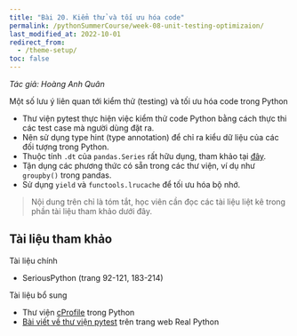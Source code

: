 ```yaml
---
title: "Bài 20. Kiểm thử và tối ưu hóa code"
permalink: /pythonSummerCourse/week-08-unit-testing-optimizaion/
last_modified_at: 2022-10-01
redirect_from:
  - /theme-setup/
toc: false
---
```


_Tác giả: Hoàng Anh Quân_

Một số lưu ý liên quan tới kiểm thử (testing) và tối ưu hóa code trong Python

- Thư viện pytest thực hiện việc kiểm thử code Python bằng cách thực thi các test case mà người dùng đặt ra.
- Nên sử dụng type hint (type annotation) để chỉ ra kiểu dữ liệu của các đối tượng trong Python.
- Thuộc tính `.dt` của `pandas.Series` rất hữu dụng, tham khảo tại [đây](https://pandas.pydata.org/docs/user_guide/basics.html).
- Tận dụng các phương thức có sẵn trong các thư viện, ví dụ như `groupby()` trong pandas.
- Sử dụng `yield` và `functools.lrucache` để tối ưu hóa bộ nhớ.

> Nội dung trên chỉ là tóm tắt, học viên cần đọc các tài liệu liệt kê trong phần tài liệu tham khảo dưới đây.

## Tài liệu tham khảo

Tài liệu chính
- SeriousPython (trang 92-121, 183-214)

Tài liệu bổ sung
- Thư viện [cProfile](https://docs.python.org/3/library/profile.html) trong Python
- [Bài viết về thư viện pytest](https://realpython.com/courses/test-driven-development-pytest/) trên trang web Real Python
